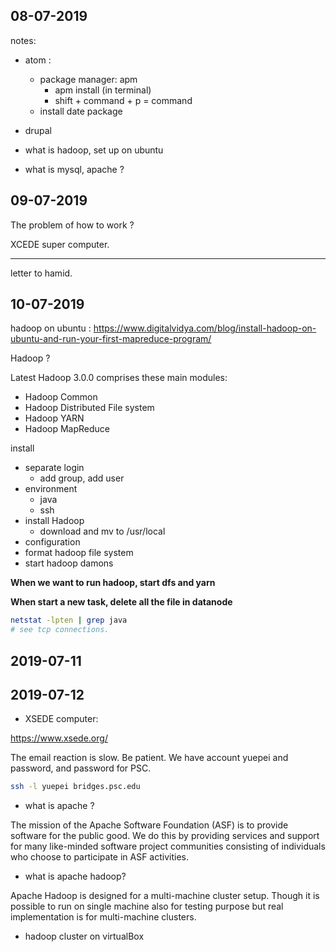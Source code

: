 ## 08-07-2019

notes:

- atom :
  - package manager: apm
    - apm install (in terminal)
    - shift + command + p = command
  - install date package

- drupal


- what is hadoop, set up on ubuntu
- what is mysql, apache ?

## 09-07-2019

The problem of how to work ?

XCEDE super computer.

----------

letter to hamid.


## 10-07-2019

hadoop on ubuntu : https://www.digitalvidya.com/blog/install-hadoop-on-ubuntu-and-run-your-first-mapreduce-program/

Hadoop ?

Latest Hadoop 3.0.0 comprises these main modules:
- Hadoop Common
- Hadoop Distributed File system
- Hadoop YARN
- Hadoop MapReduce

install

- separate login
  - add group, add user
- environment
  - java
  - ssh
- install Hadoop
  - download and mv to /usr/local
- configuration
- format hadoop file system
- start hadoop damons

**When we want to run hadoop, start dfs and yarn**

**When start a new task, delete all the file in datanode**

```sh
netstat -lpten | grep java
# see tcp connections.
```

## 2019-07-11

## 2019-07-12

- XSEDE computer:

https://www.xsede.org/

The email reaction is slow. Be patient. We have account yuepei and password, and password for PSC.

```sh
ssh -l yuepei bridges.psc.edu
```

- what is apache ?

The mission of the Apache Software Foundation (ASF) is to provide software for the public good. We do this by providing services and support for many like-minded software project communities consisting of individuals who choose to participate in ASF activities.

- what is apache hadoop?

Apache Hadoop is designed for a multi-machine cluster setup. Though it is possible to run on single machine also for testing purpose but real implementation is for multi-machine clusters.

- hadoop cluster on virtualBox

